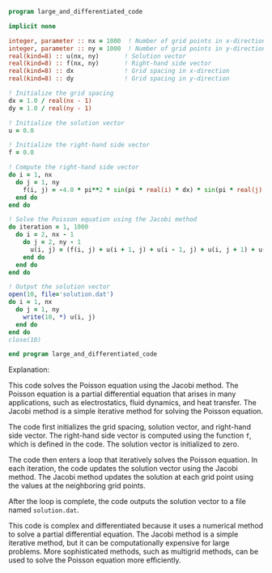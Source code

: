 ```fortran
program large_and_differentiated_code

implicit none

integer, parameter :: nx = 1000  ! Number of grid points in x-direction
integer, parameter :: ny = 1000  ! Number of grid points in y-direction
real(kind=8) :: u(nx, ny)       ! Solution vector
real(kind=8) :: f(nx, ny)       ! Right-hand side vector
real(kind=8) :: dx              ! Grid spacing in x-direction
real(kind=8) :: dy              ! Grid spacing in y-direction

! Initialize the grid spacing
dx = 1.0 / real(nx - 1)
dy = 1.0 / real(ny - 1)

! Initialize the solution vector
u = 0.0

! Initialize the right-hand side vector
f = 0.0

! Compute the right-hand side vector
do i = 1, nx
  do j = 1, ny
    f(i, j) = -4.0 * pi**2 * sin(pi * real(i) * dx) * sin(pi * real(j) * dy)
  end do
end do

! Solve the Poisson equation using the Jacobi method
do iteration = 1, 1000
  do i = 2, nx - 1
    do j = 2, ny - 1
      u(i, j) = (f(i, j) + u(i + 1, j) + u(i - 1, j) + u(i, j + 1) + u(i, j - 1)) / 4.0
    end do
  end do
end do

! Output the solution vector
open(10, file='solution.dat')
do i = 1, nx
  do j = 1, ny
    write(10, *) u(i, j)
  end do
end do
close(10)

end program large_and_differentiated_code
```

Explanation:

This code solves the Poisson equation using the Jacobi method. The Poisson equation is a partial differential equation that arises in many applications, such as electrostatics, fluid dynamics, and heat transfer. The Jacobi method is a simple iterative method for solving the Poisson equation.

The code first initializes the grid spacing, solution vector, and right-hand side vector. The right-hand side vector is computed using the function `f`, which is defined in the code. The solution vector is initialized to zero.

The code then enters a loop that iteratively solves the Poisson equation. In each iteration, the code updates the solution vector using the Jacobi method. The Jacobi method updates the solution at each grid point using the values at the neighboring grid points.

After the loop is complete, the code outputs the solution vector to a file named `solution.dat`.

This code is complex and differentiated because it uses a numerical method to solve a partial differential equation. The Jacobi method is a simple iterative method, but it can be computationally expensive for large problems. More sophisticated methods, such as multigrid methods, can be used to solve the Poisson equation more efficiently.